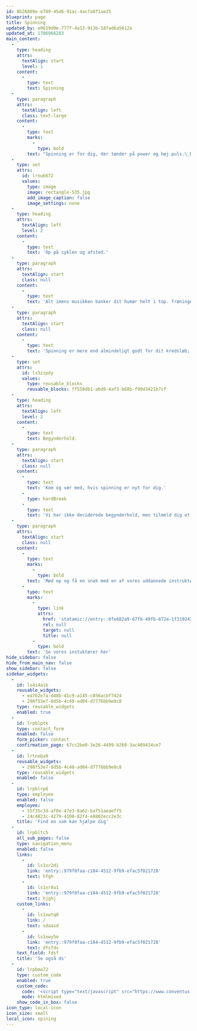 ```yaml
---
id: 8b26809e-e789-45d6-91ac-4acfa8f1ae25
blueprint: page
title: Spinning
updated_by: e9619d0e-777f-4a13-913b-18fad6a5612a
updated_at: 1706966283
main_content:
  -
    type: heading
    attrs:
      textAlign: start
      level: 1
    content:
      -
        type: text
        text: Spinning
  -
    type: paragraph
    attrs:
      textAlign: left
      class: text-large
    content:
      -
        type: text
        marks:
          -
            type: bold
        text: "Spinning er for dig, der tænder på power og høj puls.\_Der cykles både stående, siddende, stejlt op ad bakke, i acceleration, i tungt og let tråd og meget mere"
  -
    type: set
    attrs:
      id: lrnub672
      values:
        type: image
        image: rectangle-535.jpg
        add_image_caption: false
        image_settings: none
  -
    type: heading
    attrs:
      textAlign: left
      level: 2
    content:
      -
        type: text
        text: 'Op på cyklen og afsted.'
  -
    type: paragraph
    attrs:
      textAlign: start
      class: null
    content:
      -
        type: text
        text: 'Alt imens musikken banker dit humør helt i top. Træningen stiller ikke de store krav til koordination, og du kan helt selv bestemme, hvor hårdt det skal være. Derfor er det en motionsform, der passer dig uanset alder, baggrund og kondition.'
  -
    type: paragraph
    attrs:
      textAlign: start
      class: null
    content:
      -
        type: text
        text: 'Spinning er mere end almindeligt godt for dit kredsløb; du får simpelthen ilt pumpet rundt i kroppen. Det giver dig større lungefunktion og styrker dit hjerte'
  -
    type: set
    attrs:
      id: ls5zzpdy
      values:
        type: reusable_blocks
        reusable_blocks: ff558db1-abd0-4af3-b68b-f90d3421b7cf
  -
    type: heading
    attrs:
      textAlign: left
      level: 2
    content:
      -
        type: text
        text: Begynderhold.
  -
    type: paragraph
    attrs:
      textAlign: start
      class: null
    content:
      -
        type: text
        text: 'Kom og vær med, hvis spinning er nyt for dig.'
      -
        type: hardBreak
      -
        type: text
        text: 'Vi har ikke deciderede begynderhold, men tilmeld dig et hold og instruktørerne vil være behjælpelige med at vise og forklare om denne træningsform for at du får det optimale ud af det. Programmerne er tilrettelagt, så der tages hensyn til nye medlemmer. Husk du altid kan få en gratis prøvetime inden du bestemmer dig.'
  -
    type: paragraph
    attrs:
      textAlign: start
      class: null
    content:
      -
        type: text
        marks:
          -
            type: bold
        text: 'Mød op og få en snak med en af vores uddannede instruktører. '
      -
        type: text
        marks:
          -
            type: link
            attrs:
              href: 'statamic://entry::0fe682a9-67f6-49fb-872e-1f319242effd'
              rel: null
              target: null
              title: null
          -
            type: bold
        text: 'Se vores instuktører her'
hide_sidebar: false
hide_from_main_nav: false
show_sidebar: false
sidebar_widgets:
  -
    id: ls4i4aib
    reusable_widgets:
      - ea762e7a-d48b-41c9-a145-c856acbf7424
      - 298f53e7-8d5b-4c40-ad04-d7776bb9e8c8
    type: reusable_widgets
    enabled: true
  -
    id: lrpblptk
    type: contact_form
    enabled: false
    form_picker: contact
    confirmation_page: 67cc2be0-3e26-4499-b260-3ac409434ce7
  -
    id: lrtneba9
    reusable_widgets:
      - 298f53e7-8d5b-4c40-ad04-d7776bb9e8c8
    type: reusable_widgets
    enabled: false
  -
    id: lrpblrp6
    type: employee
    enabled: false
    employee:
      - 55f35c3d-af0e-47e3-8a62-baf51aeaeff5
      - 24c4823c-4279-4108-82f4-e8802ecc2e3c
    title: 'Find en som kan hjælpe dig'
  -
    id: lrpbltc5
    all_sub_pages: false
    type: navigation_menu
    enabled: false
    links:
      -
        id: ls1xr2di
        link: 'entry::979f0faa-c184-4512-9fb9-efac5f021728'
        text: hfgh
      -
        id: ls1xr8u1
        link: 'entry::979f0faa-c184-4512-9fb9-efac5f021728'
        text: hjghj
    custom_links:
      -
        id: ls1xwtq0
        link: /
        text: sdaasd
      -
        id: ls1xwy5e
        link: 'entry::979f0faa-c184-4512-9fb9-efac5f021728'
        text: dfsfds
    text_field: fdsf
    title: 'Se også ds'
  -
    id: lrpbma72
    type: custom_code
    enabled: true
    custom_code:
      code: '<script type="text/javascript" src="https://www.conventus.dk/dataudv/www/holdoversigt.php?foreningsid=713&amp;afdelingsid=2735&amp;handelsbetingelser=0&amp;reservationer=skjul&amp;skjul_nyt_medlem=1&amp;skjul_allerede_medlem=1&amp;vindue=popup&amp;ln0=1&amp;ln1=0&amp;ln2=1&amp;ln3=0&amp;ln4=0&amp;ln5=0&amp;ln6=0&amp;ln7=1&amp;ln8=0&amp;ln9=0&amp;ln10=0&amp;ln11=0&amp;bredde1=100&amp;kolonner=1"></script><script type="text/javascript" src="https://www.conventus.dk/dataudv/www/holdoversigt_ny.js?cacheVersion=g50.m44.f1"></script><script type="text/javascript" src="https://www.conventus.dk/dataudv/www/holdoversigt_ny_tid.js?cacheVersion=g50.m44.f1"></script><script type="text/javascript" src="https://www.conventus.dk/login/functions.js?cacheVersion=g50.m44.f4"></script><style type="text/css"> .conventus { all: initial; } button { all: initial; } .conventus h1, .conventus h2, .conventus h3, .conventus h4, .conventus h5 { all: initial; } </style><link rel="stylesheet" href="https://www.conventus.dk/dataudv/www/bootstrap/css/bootstrap-conventus.css"><link rel="stylesheet" href="https://www.conventus.dk/dataudv/www/bootstrap/css/bootstrap-theme-conventus.css"><style type="text/css"> .cvt_153, .conventus .cvt_153, .cvt_bt, .conventus .cvt_bt { font-weight: normal;font-style: normal;text-decoration: none;color: #000000; } .cvt_11013, .conventus .cvt_11013, .cvt_f, .conventus .cvt_f { font-weight: normal;font-style: italic;text-decoration: none;color: #000000; } .cvt_11014, .conventus .cvt_11014, .cvt_kraftig_f, .conventus .cvt_kraftig_f { font-weight: bold;font-style: normal;text-decoration: none;color: #000000; } .cvt_151, .conventus .cvt_151, .cvt_os, .conventus .cvt_os, .ekstra_felter .ekstra_felt div.titel { font-weight: bold;font-style: normal;text-decoration: none;color: #000000; } .cvt_11012, .conventus .cvt_11012, .cvt_svag_f, .conventus .cvt_svag_f { font-weight: normal;font-style: normal;text-decoration: none;color: #666666; } .cvt_152, .conventus .cvt_152, .cvt_uos, .conventus .cvt_uos { font-weight: bold;font-style: normal;text-decoration: none;color: #000000; } .cvt_element A:link { font-weight: normal;font-style: normal;text-decoration: underline;color: #000000; } .cvt_element A:visited { font-weight: normal;font-style: normal;text-decoration: underline;color: #000000; } .cvt_element A:active { font-weight: normal;font-style: normal;text-decoration: underline;color: #333333; } .cvt_element A:hover { font-weight: normal;font-style: normal;text-decoration: none;color: #; } .cvt_box, .conventus .cvt_box  { border: 1pt solid #999999; } .cvt_boxtitel, .conventus .cvt_boxtitel { background-color: #DDDDDD;border-bottom: 1px solid #999999; } .cvt_boxtekst, .conventus .cvt_boxtekst { background-color: #FFFFFF;border: 0px; } .panel, .conventus .panel { box-shadow: 1px 1px 4px rgba(0, 0, 0, 0.3); } .panel-default, .conventus .panel-default { border-color: #999999; border-width: 1px; background-color: #FFFFFF; } .panel-default > .panel-heading, .conventus .panel-default > .panel-heading { border-color: #999999; border-width: 1px; background-color: #DDDDDD; background-image: none; } .panel-body, .conventus .panel-body { background-color: #FFFFFF; border-radius: 4px; } .conventus table tr td {padding: 2px; } .table_head td, .table_head th, .table_head_td, table.cvt_table thead tr th {border-bottom: 1px solid #666666; font-weight: bold; } .table_bottom td, .table_bottom_td { border-top: 1px solid #666666; font-weight: bold; } .table_body td, .table_body_td, table.cvt_table tbody tr td { border-bottom: 1px solid #BBBBBB; } .table_body.valgt td, .table_valgt_td { background-color: #EEEEEE; } .light {color: #777777;} .success-text {color: #28a745;} .danger-text {color: #dc3545;} button:disabled,input[type="button"]:disabled,input[type="submit"]:disabled { background-color: #999999; color: #EEEEEE; border: 1px solid #333333; box-shadow: none; cursor: not-allowed; }</style><style type="text/css"> .conventus .field { page-break-inside: avoid; -webkit-column-break-inside: avoid; break-inside: avoid-column; padding-top: 5px; padding-bottom: 5px; } .conventus .fields_start, .conventus .fields_info { columns: 4 320px; } .conventus .knapper_horisontal { display: inline-block; } .conventus .knapper_horisontal.tilmeld-knap { margin-left: 20px; } .conventus .knapper_horisontal.tilmeld-knap.alene { margin-left: 0px; } .conventus .knapper_vertikal { display: block; } .conventus .knapper_vertikal.tilmeld-knap { margin-top: 20px; } .conventus .knapper_vertikal.tilmeld-knap.alene { margin-top: 0px; } .conventus .panel-body-horisontal.fields { float: left; } .conventus .panel-body-horisontal.fields.wide { width: calc(100% - 200px);  } .conventus .panel-body-horisontal.fields.narrow { width: calc(100% - 90px);  } .conventus .panel-body-horisontal.knapper { float: right; } .conventus .panel-body-horisontal.knapper button { width: 90px; } .conventus .panel-body-vertikal.fields {  } .conventus .panel-body-vertikal.knapper { margin-top: 10px; } .conventus .panel-body-vertikal.knapper button { width: calc(50% - 10px); } .conventus .panel-body-vertikal.knapper button.alene { width: 100%; } .conventus button.btn:disabled { background-color: #888; } .conventus button.btn:disabled:hover { background-color: #777; } </style><div class="conventus"><table width="100%" class="cvt_bt" id="scriptWidth_65ae4faf0a2452_62597341" style="margin-bottom: 10px;"></table><div class="panel panel-default"><div class="panel-heading"><h3 class="panel-title cvt_151"><span class="pull-left">Spinning Fredage kl. 5:45-6:35 - uge 2-12 2024- Instruktør Cecilie Malmkvist &amp; Jesper Hansen</span><span class="pull-right">350 DKK</span><div style="clear: both"></div></h3></div><div class="panel-body cvt_153"><div class="fields_start fields panel-body-vertikal" id="panel_body_fields_893344_65ae4faf0a2452_62597341"><div class="field">12-01-2024 - 22-03-2024</div><div class="field">Ledige pladser: 10 ud af 14</div></div><div class="knapper panel-body-vertikal" id="panel_body_knapper_893344_65ae4faf0a2452_62597341"><button type="button" class="btn btn-info info-knap knapper_horisontal" id="info_knap_893344_65ae4faf0a2452_62597341" onclick="inv_dis(''fields_info_893344_65ae4faf0a2452_62597341'')">Info</button><button type="button" class="btn btn-success tilmeld-knap knapper_horisontal" id="tilmeld_knap_893344_65ae4faf0a2452_62597341" onclick="window.open(''https://www.conventus.dk/dataudv/www/new_tilmelding.php?foreningsid=713&amp;gruppe=893344&amp;skjul_nyt_medlem=1&amp;skjul_allerede_medlem=1&amp;sprog=da'');">Tilmeld</button></div></div><div class="panel-body cvt_153" id="fields_info_893344_65ae4faf0a2452_62597341" style="background-color: rgb(243, 243, 243);"><div class="fields_info fields panel-body-vertikal" id="panel_body_info_893344_65ae4faf0a2452_62597341"><div class="field">Fredage kl. 05:45 - 06:35<br></div><div class="field">Alder: Fra 14 år.</div><div class="field">Betaling: Betalingskort</div><div class="field">Tilmelding:<br>Fra: 17-12-2023 kl. 12:00<br>Til: 17-03-2024 kl. 12:00</div><div class="field"><em>Instruktør</em><br>Cecilie Malmkvist</div><div class="field"><em>Instruktør</em><br>Jesper Hansen </div><div class="field">Spinning fredage kl. 5:45-6:35 uge 2-12 2024</div><div class="field">INGEN HOLD I UGE 7!</div><div class="field">DER KØRES VED MIN. 5 TILMELDTE.</div><div class="field">Følg med på Gørding Træningscenters Facebookside.<br><a target="_blank" href="https://www.facebook.com/traeningscenter.gording.dk">https://www.facebook.com/traeningscenter.gording.dk</a></div></div></div></div><div class="panel panel-default"><div class="panel-heading"><h3 class="panel-title cvt_151"><span class="pull-left">Spinning Mandage kl. 18:00-19:00 - uge 2-13 2024 - Instruktør Gerda Eskesen</span><span class="pull-right">385 DKK</span><div style="clear: both"></div></h3></div><div class="panel-body cvt_153"><div class="fields_start fields panel-body-vertikal" id="panel_body_fields_893182_65ae4faf0a2452_62597341"><div class="field">08-01-2024 - 25-03-2024</div><div class="field">Ledige pladser: 1 ud af 14</div></div><div class="knapper panel-body-vertikal" id="panel_body_knapper_893182_65ae4faf0a2452_62597341"><button type="button" class="btn btn-info info-knap knapper_horisontal" id="info_knap_893182_65ae4faf0a2452_62597341" onclick="inv_dis(''fields_info_893182_65ae4faf0a2452_62597341'')">Info</button><button type="button" class="btn btn-success tilmeld-knap knapper_horisontal" id="tilmeld_knap_893182_65ae4faf0a2452_62597341" onclick="window.open(''https://www.conventus.dk/dataudv/www/new_tilmelding.php?foreningsid=713&amp;gruppe=893182&amp;skjul_nyt_medlem=1&amp;skjul_allerede_medlem=1&amp;sprog=da'');">Tilmeld</button></div></div><div class="panel-body cvt_153" id="fields_info_893182_65ae4faf0a2452_62597341" style="display: none; background-color: rgb(243, 243, 243);"><div class="fields_info fields panel-body-vertikal" id="panel_body_info_893182_65ae4faf0a2452_62597341"><div class="field">Mandage kl. 18:00 - 19:00<br></div><div class="field">Alder: Fra 14 år.</div><div class="field">Betaling: Betalingskort</div><div class="field">Tilmelding:<br>Fra: 17-12-2023 kl. 12:00<br>Til: 24-03-2024 kl. 12:00</div><div class="field"><em>Instruktør</em><br>Gerda Eskesen</div><div class="field">Spinning mandage kl. 18:00-19:00 - uge 2-13 2024<br>Instruktør Gerda Eskesen</div><div class="field">INGEN HOLD I UGE 7! </div><div class="field">DER KØRES VED MIN. 5 TILMELDTE!</div><div class="field">Følg med på Gørding Træningscenters Facebookside.<br><a target="_blank" href="https://www.facebook.com/traeningscenter.gording.dk">https://www.facebook.com/traeningscenter.gording.dk</a></div></div></div></div><div class="panel panel-default"><div class="panel-heading"><h3 class="panel-title cvt_151"><span class="pull-left">Spinning Onsdage kl. 19:00-20:00 - uge 2-13 2024 - Instruktør Lea Kirkegaard</span><span class="pull-right">385 DKK</span><div style="clear: both"></div></h3></div><div class="panel-body cvt_153"><div class="fields_start fields panel-body-vertikal" id="panel_body_fields_893185_65ae4faf0a2452_62597341"><div class="field">10-01-2024 - 27-03-2024</div><div class="field">Ledige pladser: 9 ud af 14</div></div><div class="knapper panel-body-vertikal" id="panel_body_knapper_893185_65ae4faf0a2452_62597341"><button type="button" class="btn btn-info info-knap knapper_horisontal" id="info_knap_893185_65ae4faf0a2452_62597341" onclick="inv_dis(''fields_info_893185_65ae4faf0a2452_62597341'')">Info</button><button type="button" class="btn btn-success tilmeld-knap knapper_horisontal" id="tilmeld_knap_893185_65ae4faf0a2452_62597341" onclick="window.open(''https://www.conventus.dk/dataudv/www/new_tilmelding.php?foreningsid=713&amp;gruppe=893185&amp;skjul_nyt_medlem=1&amp;skjul_allerede_medlem=1&amp;sprog=da'');">Tilmeld</button></div></div><div class="panel-body cvt_153" id="fields_info_893185_65ae4faf0a2452_62597341" style="display: none; background-color: rgb(243, 243, 243);"><div class="fields_info fields panel-body-vertikal" id="panel_body_info_893185_65ae4faf0a2452_62597341"><div class="field">Onsdage kl. 19:00 - 20:00<br></div><div class="field">Alder: Fra 14 år.</div><div class="field">Betaling: Betalingskort</div><div class="field">Tilmelding:<br>Fra: 22-12-2023 kl. 12:00<br>Til: 24-03-2024</div><div class="field"><em>Instruktør</em><br>Lea Kirkegaard</div><div class="field">Spinning onsdage kl. 19:00-20:00 uge 2-13 2024</div><div class="field">INGEN HOLD I UGE 7! </div><div class="field">DER KØRES VED MIN. 5 TILMELDTE.</div><div class="field">Følg med på Gørding Træningscenters Facebookside.<br><a target="_blank" href="https://www.facebook.com/traeningscenter.gording.dk">https://www.facebook.com/traeningscenter.gording.dk</a><br></div></div></div></div><div class="panel panel-default"><div class="panel-heading"><h3 class="panel-title cvt_151"><span class="pull-left">Spinning Tirsdage kl. 18:00-19:00 - uge 2-13 2024 - Instruktør Gitte Ladefoged</span><span class="pull-right">385 DKK</span><div style="clear: both"></div></h3></div><div class="panel-body cvt_153"><div class="fields_start fields panel-body-vertikal" id="panel_body_fields_893183_65ae4faf0a2452_62597341"><div class="field">09-01-2024 - 26-03-2024</div><div class="field">Ledige pladser: 1 ud af 14</div></div><div class="knapper panel-body-vertikal" id="panel_body_knapper_893183_65ae4faf0a2452_62597341"><button type="button" class="btn btn-info info-knap knapper_horisontal" id="info_knap_893183_65ae4faf0a2452_62597341" onclick="inv_dis(''fields_info_893183_65ae4faf0a2452_62597341'')">Info</button><button type="button" class="btn btn-success tilmeld-knap knapper_horisontal" id="tilmeld_knap_893183_65ae4faf0a2452_62597341" onclick="window.open(''https://www.conventus.dk/dataudv/www/new_tilmelding.php?foreningsid=713&amp;gruppe=893183&amp;skjul_nyt_medlem=1&amp;skjul_allerede_medlem=1&amp;sprog=da'');">Tilmeld</button></div></div><div class="panel-body cvt_153" id="fields_info_893183_65ae4faf0a2452_62597341" style="display: none; background-color: rgb(243, 243, 243);"><div class="fields_info fields panel-body-vertikal" id="panel_body_info_893183_65ae4faf0a2452_62597341"><div class="field">Tirsdage kl. 18:00 - 19:00<br></div><div class="field">Alder: Fra 14 år.</div><div class="field">Betaling: Betalingskort</div><div class="field">Tilmelding:<br>Fra: 17-12-2023 kl. 12:00<br>Til: 24-03-2024 kl. 12:00</div><div class="field"><em>Instruktør</em><br>Gitte Ladefoged</div><div class="field">Spinning tirsdage kl. 18:00-19:00 uge 2-13 2024<br>Instruktør Gitte Ladefoged</div><div class="field">INGEN HOLD I UGE 7!</div><div class="field">DER KØRES VED MIN. 5 TILMELDTE!</div><div class="field">Følg med på Gørding Træningscenters Facebookside.<br><a target="_blank" href="https://www.facebook.com/traeningscenter.gording.dk">https://www.facebook.com/traeningscenter.gording.dk</a></div></div></div></div><div class="panel panel-default"><div class="panel-heading"><h3 class="panel-title cvt_151"><span class="pull-left">Spinning Torsdage kl. 17:00-18:00 uge 2-12 2024 Instruktør Gerda Eskesen</span><span class="pull-right">350 DKK</span><div style="clear: both"></div></h3></div><div class="panel-body cvt_153"><div class="fields_start fields panel-body-vertikal" id="panel_body_fields_893186_65ae4faf0a2452_62597341"><div class="field">11-01-2024 - 21-03-2024</div><div class="field">Ledige pladser: 0 ud af 14</div></div><div class="knapper panel-body-vertikal" id="panel_body_knapper_893186_65ae4faf0a2452_62597341"><button type="button" class="btn btn-info info-knap alene knapper_horisontal" id="info_knap_893186_65ae4faf0a2452_62597341" onclick="inv_dis(''fields_info_893186_65ae4faf0a2452_62597341'')">Info</button></div></div><div class="panel-body cvt_153" id="fields_info_893186_65ae4faf0a2452_62597341" style="display: none; background-color: rgb(243, 243, 243);"><div class="fields_info fields panel-body-vertikal" id="panel_body_info_893186_65ae4faf0a2452_62597341"><div class="field">Torsdage kl. 17:00 - 18:00<br></div><div class="field">Alder: Fra 14 år.</div><div class="field">Betaling: Betalingskort</div><div class="field">Tilmelding:<br>Fra: 17-12-2023 kl. 12:00<br>Til: 17-03-2024 kl. 12:00</div><div class="field"><em>Instruktør</em><br>Gerda Eskesen</div><div class="field">Spinning torsdage kl. 17:00-18:00 uge 2-12 2024<br>Instruktør Gerda Eskesen.</div><div class="field">INGEN HOLD I UGE 7!</div><div class="field">DER KØRES VED 5 TILMELDTE.</div><div class="field">Følg med på Gørding Træningscenters Facebookside.<br><a target="_blank" href="https://www.facebook.com/traeningscenter.gording.dk">https://www.facebook.com/traeningscenter.gording.dk</a></div></div></div></div></div>'
      mode: htmlmixed
    show_code_in_box: false
icon_type: local-icon
icon_size: small
local_icon: spining
---
```

